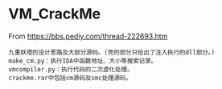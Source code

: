 # VM_CrackMe

From https://bbs.pediy.com/thread-222693.htm

    九重妖塔的设计思路及大部分源码。(壳的部分只给出了注入执行的dll部分。)
    make_cm.py：执行IDA中函数地址、大小等搜索记录。
    vmcompiler.py：执行代码的二次虚化处理。
    crackme.rar中包括cm源码及smc处理源码。

